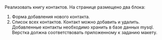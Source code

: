 Реализовать книгу контактов. 
На странице размещено два блока: 
1.  Форма добавления нового контакта. 
2.  Список всех контактов. 
Контакт можно добавить и удалить.
Добавленные контакты необходимо хранить в базе данных mysql.
Верстка должна соответствовать приложенному к заданию макету. 
